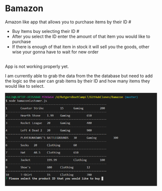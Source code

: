 # Bamazon

Amazon like app that allows you to purchase items by their ID #
<br>
* Buy Items buy selecting their ID #
* After you select the ID enter the amount of that item you would like to purchase
* If there is enough of that item in stock it will sell you the goods, other wise your gonna have to wait for new order
<br>
App is not working properly yet. 

I am currently able to grab the data from the the database but need to add the logic so the user can grab items by their ID and how many items they would like to select.

![](images/bamazon1.PNG)
